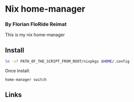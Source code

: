 # Nix home-manager
### By Florian FloRide Reimat
This is my nix home-manager

## Install
```sh
ln -sf PATH_OF_THE_SCRIPT_FROM_ROOT/nixpkgs $HOME/.config
```
Once install:
```sh
home-manager switch
```

## Links

